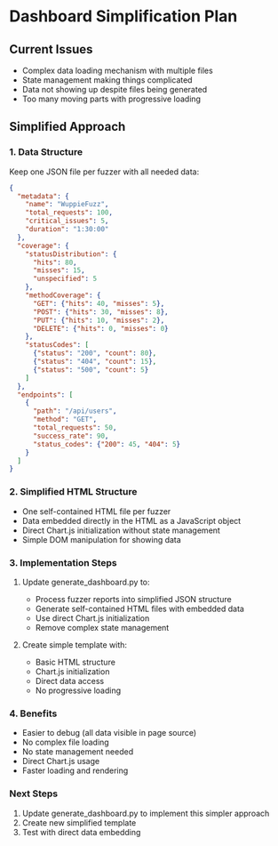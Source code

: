 # Dashboard Simplification Plan

## Current Issues
- Complex data loading mechanism with multiple files
- State management making things complicated
- Data not showing up despite files being generated
- Too many moving parts with progressive loading

## Simplified Approach

### 1. Data Structure
Keep one JSON file per fuzzer with all needed data:
```json
{
  "metadata": {
    "name": "WuppieFuzz",
    "total_requests": 100,
    "critical_issues": 5,
    "duration": "1:30:00"
  },
  "coverage": {
    "statusDistribution": {
      "hits": 80,
      "misses": 15,
      "unspecified": 5
    },
    "methodCoverage": {
      "GET": {"hits": 40, "misses": 5},
      "POST": {"hits": 30, "misses": 8},
      "PUT": {"hits": 10, "misses": 2},
      "DELETE": {"hits": 0, "misses": 0}
    },
    "statusCodes": [
      {"status": "200", "count": 80},
      {"status": "404", "count": 15},
      {"status": "500", "count": 5}
    ]
  },
  "endpoints": [
    {
      "path": "/api/users",
      "method": "GET",
      "total_requests": 50,
      "success_rate": 90,
      "status_codes": {"200": 45, "404": 5}
    }
  ]
}
```

### 2. Simplified HTML Structure
- One self-contained HTML file per fuzzer
- Data embedded directly in the HTML as a JavaScript object
- Direct Chart.js initialization without state management
- Simple DOM manipulation for showing data

### 3. Implementation Steps
1. Update generate_dashboard.py to:
   - Process fuzzer reports into simplified JSON structure
   - Generate self-contained HTML files with embedded data
   - Use direct Chart.js initialization
   - Remove complex state management

2. Create simple template with:
   - Basic HTML structure
   - Chart.js initialization
   - Direct data access
   - No progressive loading

### 4. Benefits
- Easier to debug (all data visible in page source)
- No complex file loading
- No state management needed
- Direct Chart.js usage
- Faster loading and rendering

### Next Steps
1. Update generate_dashboard.py to implement this simpler approach
2. Create new simplified template
3. Test with direct data embedding